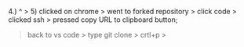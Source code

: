 4.) ^ > <enter>
5) clicked on chrome > went to forked repository > click code > clicked ssh > pressed copy URL to clipboard button;
  > back to vs code > type git clone > crtl+p > <enter>
